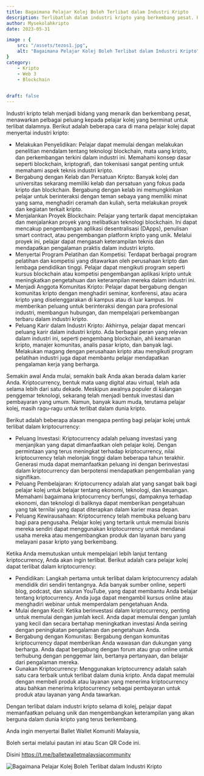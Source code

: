 ```yaml
---
title: Bagaimana Pelajar Kolej Boleh Terlibat dalam Industri Kripto
description: Terlibatlah dalam industri kripto yang berkembang pesat. Pelajari dan mula kembangkan kerjaya Anda dalam kriptocurrency.
author: Mysekolahkripto
date: 2023-05-31

image : {
    src: "/assets/tezos1.jpg",
    alt: "Bagaimana Pelajar Kolej Boleh Terlibat dalam Industri Kripto",
}
category: 
    - Kripto
    - Web 3
    - Blockchain
    

draft: false
---
```


Industri kripto telah menjadi bidang yang menarik dan berkembang pesat, menawarkan pelbagai peluang kepada pelajar kolej yang berminat untuk terlibat dalamnya. Berikut adalah beberapa cara di mana pelajar kolej dapat menyertai industri kripto:


- Melakukan Penyelidikan: Pelajar dapat memulai dengan melakukan penelitian mendalam tentang teknologi blockchain, mata uang kripto, dan perkembangan terkini dalam industri ini. Memahami konsep dasar seperti blockchain, kriptografi, dan tokenisasi sangat penting untuk memahami aspek teknis industri kripto.
- Bergabung dengan Kelab dan Persatuan Kripto: Banyak kolej dan universitas sekarang memiliki kelab dan persatuan yang fokus pada kripto dan blockchain. Bergabung dengan kelab ini memungkinkan pelajar untuk berinteraksi dengan teman sebaya yang memiliki minat yang sama, menghadiri ceramah dan kuliah, serta melakukan proyek dan kegiatan terkait kripto.
- Menjalankan Proyek Blockchain: Pelajar yang tertarik dapat menciptakan dan menjalankan proyek yang melibatkan teknologi blockchain. Ini dapat mencakup pengembangan aplikasi desentralisasi (DApps), penulisan smart contract, atau pengembangan platform kripto yang unik. Melalui proyek ini, pelajar dapat mengasah keterampilan teknis dan mendapatkan pengalaman praktis dalam industri kripto.
- Menyertai Program Pelatihan dan Kompetisi: Terdapat berbagai program pelatihan dan kompetisi yang ditawarkan oleh perusahaan kripto dan lembaga pendidikan tinggi. Pelajar dapat mengikuti program seperti kursus blockchain atau kompetisi pengembangan aplikasi kripto untuk meningkatkan pengetahuan dan keterampilan mereka dalam industri ini.
- Menjadi Anggota Komunitas Kripto: Pelajar dapat bergabung dengan komunitas kripto dengan menghadiri seminar, konferensi, atau acara kripto yang diselenggarakan di kampus atau di luar kampus. Ini memberikan peluang untuk berinteraksi dengan para profesional industri, membangun hubungan, dan mempelajari perkembangan terbaru dalam industri kripto.
- Peluang Karir dalam Industri Kripto: Akhirnya, pelajar dapat mencari peluang karir dalam industri kripto. Ada berbagai peran yang relevan dalam industri ini, seperti pengembang blockchain, ahli keamanan kripto, manajer komunitas, analis pasar kripto, dan banyak lagi. Melakukan magang dengan perusahaan kripto atau mengikuti program pelatihan industri juga dapat membantu pelajar mendapatkan pengalaman kerja yang berharga.


Semakin awal Anda mulai, semakin baik Anda akan berada dalam karier Anda. Kriptocurrency, bentuk mata uang digital atau virtual, telah ada selama lebih dari satu dekade. Meskipun awalnya populer di kalangan penggemar teknologi, sekarang telah menjadi bentuk investasi dan pembayaran yang umum. Namun, banyak kaum muda, terutama pelajar kolej, masih ragu-ragu untuk terlibat dalam dunia kripto.

Berikut adalah beberapa alasan mengapa penting bagi pelajar kolej untuk terlibat dalam kriptocurrency:


- Peluang Investasi: Kriptocurrency adalah peluang investasi yang menjanjikan yang dapat dimanfaatkan oleh pelajar kolej. Dengan permintaan yang terus meningkat terhadap kriptocurrency, nilai kriptocurrency telah melonjak tinggi dalam beberapa tahun terakhir. Generasi muda dapat memanfaatkan peluang ini dengan berinvestasi dalam kriptocurrency dan berpotensi mendapatkan pengembalian yang signifikan.
- Peluang Pembelajaran: Kriptocurrency adalah alat yang sangat baik bagi pelajar kolej untuk belajar tentang ekonomi, teknologi, dan keuangan. Memahami bagaimana kriptocurrency berfungsi, dampaknya terhadap ekonomi, dan teknologi di baliknya dapat memberikan pengetahuan yang tak ternilai yang dapat diterapkan dalam karier masa depan.
- Peluang Kewirausahaan: Kriptocurrency telah membuka peluang baru bagi para pengusaha. Pelajar kolej yang tertarik untuk memulai bisnis mereka sendiri dapat menggunakan kriptocurrency untuk mendanai usaha mereka atau mengembangkan produk dan layanan baru yang melayani pasar kripto yang berkembang.


Ketika Anda memutuskan untuk mempelajari lebih lanjut tentang kriptocurrency, Anda akan ingin terlibat. Berikut adalah cara pelajar kolej dapat terlibat dalam kriptocurrency:


- Pendidikan: Langkah pertama untuk terlibat dalam kriptocurrency adalah mendidik diri sendiri tentangnya. Ada banyak sumber online, seperti blog, podcast, dan saluran YouTube, yang dapat membantu Anda belajar tentang kriptocurrency. Anda juga dapat mengambil kursus online atau menghadiri webinar untuk memperdalam pengetahuan Anda.
- Mulai dengan Kecil: Ketika berinvestasi dalam kriptocurrency, penting untuk memulai dengan jumlah kecil. Anda dapat memulai dengan jumlah yang kecil dan secara bertahap meningkatkan investasi Anda seiring dengan peningkatan pengalaman dan pengetahuan Anda.
- Bergabung dengan Komunitas: Bergabung dengan komunitas kriptocurrency dapat memberikan Anda wawasan dan dukungan yang berharga. Anda dapat bergabung dengan forum atau grup online untuk terhubung dengan penggemar lain, bertanya pertanyaan, dan belajar dari pengalaman mereka.
- Gunakan Kriptocurrency: Menggunakan kriptocurrency adalah salah satu cara terbaik untuk terlibat dalam dunia kripto. Anda dapat memulai dengan membeli produk atau layanan yang menerima kriptocurrency atau bahkan menerima kriptocurrency sebagai pembayaran untuk produk atau layanan yang Anda tawarkan.


Dengan terlibat dalam industri kripto selama di kolej, pelajar dapat memanfaatkan peluang unik dan mengembangkan keterampilan yang akan berguna dalam dunia kripto yang terus berkembang.

Anda ingin menyertai Ballet Wallet Komuniti Malaysia,

Boleh sertai melalui pautan ini atau Scan QR Code ini.

Disini https://t.me/balletwalletmalaysiacommunity

<img src="/assets/BP5-ballet-wallet.webp" alt="Bagaimana Pelajar Kolej Boleh Terlibat dalam Industri Kripto" class="pt-4 w-1/2 mx-auto rounded-md">